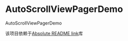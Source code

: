 AutoScrollViewPagerDemo
=======================

AutoScrollViewPagerDemo

该项目依赖于[Absolute README link](https://github.com/JakeWharton/Android-ViewPagerIndicator.git/docs/more_words.md)库
